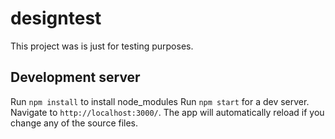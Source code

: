 # designtest

This project was is just for testing purposes.

## Development server
Run `npm install` to install node_modules
Run `npm start` for a dev server. Navigate to `http://localhost:3000/`. The app will automatically reload if you change any of the source files.

